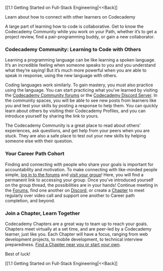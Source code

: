 [[1.1 Getting Started on Full-Stack Engineering|<<Back]]

Learn about how to connect with other learners on Codecademy

A large part of learning how to code is collaborative. Get to know the Codecademy Community while you work on your Path, whether it’s to get a project review, find a pair-programming buddy, or gain a new collaborator.

### Codecademy Community: Learning to Code with Others

Learning a programming language can be like learning a spoken language. It’s an incredible feeling when someone speaks to you and you understand what they’re saying! But it’s much more powerful when you are able to speak in response, using the new language with others.

Coding languages work similarly. To gain mastery, you must also practice using the language. You can start practicing what you’ve learned by visiting the [Codecademy Community forums](https://discuss.codecademy.com/) or the [Codecademy Discord Server](https://discord.com/invite/codecademy). In the community spaces, you will be able to see new posts from learners like you and test your skills by posting a response to help them. You can quickly learn about others by visiting their Codecademy Profiles, and you can introduce yourself by sharing the link to yours.

The Codecademy Community is a great place to read about others’ experiences, ask questions, and get help from your peers when you are stuck. They are also a safe place to test out your new skills by helping someone else with their question.

### Your Career Path Cohort

Finding and connecting with people who share your goals is important for accountability and motivation. To make connecting with like-minded people simple, [log in to the forums](https://discuss.codecademy.com/) and [visit your group](http://codecademy.com/cohorts/full-stack-engineer-career-path)! Here, you will find a permanent link to accessing your group. Once you’ve introduced yourself on the group thread, the possibilities are in your hands! Continue meeting in the [Forums](https://discuss.codecademy.com/), find one another on [Discord](https://discord.com/invite/codecademy), or create a [Chapter](https://community.codecademy.com/) to meet regularly over video call and support one another to Career path completion, and beyond.

### Join a Chapter, Learn Together

Codecademy Chapters are a great way to team up to reach your goals. Chapters meet virtually at a set time, and are peer-led by a Codecademy learner, just like you. Each Chapter will have a focus, ranging from web development projects, to mobile development, to technical interview preparedness. [Find a Chapter near you or start your own](https://community.codecademy.com/).

Best of luck!

[[1.1 Getting Started on Full-Stack Engineering|<<Back]]